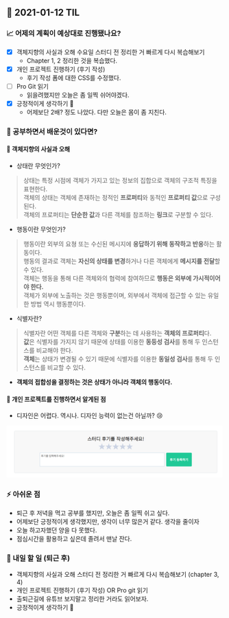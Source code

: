 ## 📆 2021-01-12 TIL

### 📈 어제의 계획이 예상대로 진행됐나요?
- [x] 객체지향의 사실과 오해 수요일 스터디 전 정리한 거 빠르게 다시 복습해보기
  - Chapter 1, 2 정리한 것을 복습했다.
- [x] 개인 프로젝트 진행하기 (후기 작성)
  - 후기 작성 폼에 대한 CSS를 수정했다.
- [ ] Pro Git 읽기
  - 읽을려했지만 오늘은 좀 일찍 쉬어야겠다.
- [x] 긍정적이게 생각하기 😤
  - 어제보단 2배? 정도 나았다. 다만 오늘은 몸이 좀 지친다.

### 🤔 공부하면서 배운것이 있다면?

#### 🎈 객체지향의 사실과 오해
- 상태란 무엇인가?

> 상태는 특정 시점에 객체가 가지고 있는 정보의 집합으로 객체의 구조적 특징을 표현한다.   
> 객체의 상태는 객체에 존재하는 정적인 **프로퍼티**와 동적인 **프로퍼티 값**으로 구성된다.   
> 객체의 프로퍼티는 **단순한 값**과 다른 객체를 참조하는 **링크**로 구분할 수 있다.   

-  행동이란 무엇인가?
> 행동이란 외부의 요쳥 또는 수신된 메시지에 **응답하기 위해 동작하고 반응**하는 활동이다.   
> 행동의 결과로 객체는 **자신의 상태를 변경**하거나 다른 객체에게 **메시지를 전달**할 수 있다.    
> 객체는 행동을 통해 다른 객체와의 협력에 참여하므로 **행동은 외부에 가시적이어야 한다.**   
> 객체가 외부에 노출하는 것은 행동뿐이며, 외부에서 객체에 접근할 수 있는 유일한 방법 역시 행동뿐이다.

- 식별자란?

> 식별자란 어떤 객체를 다른 객체와 **구분**하는 데 사용하는 **객체의 프로퍼티**다.   
> **값**은 식별자를 가지지 않기 때문에 상태를 이용한 **동등성 검사**를 통해 두 인스턴스를 비교해야 한다.   
> **객체**는 상태가 변경될 수 있기 때문에 식별자를 이용한 **동일성 검사**를 통해 두 인스턴스를 비교할 수 있다.   

- **객체의 접합성을 결정하는 것은 상태가 아니라 객체의 행동이다.**

#### 🎈 개인 프로젝트를 진행하면서 알게된 점
- 디자인은 어렵다. 역시나. 디자인 능력이 없는건 아닐까? 😢

![20210112-1](../image/20210112-1.PNG)

### ⚡ 아쉬운 점
- 퇴근 후 저녁을 먹고 공부를 했지만, 오늘은 좀 일찍 쉬고 싶다.
- 어제보단 긍정적이게 생각했지만, 생각이 너무 많은거 같다. 생각을 줄이자
- 오늘 하고자했던 양을 다 못했다.
- 점심시간을 활용하고 싶은데 졸려서 맨날 잔다.

### 🚀 내일 할 일 (퇴근 후)
- 객체지향의 사실과 오해 스터디 전 정리한 거 빠르게 다시 복습해보기 (chapter 3, 4)
- 개인 프로젝트 진행하기 (후기 작성) OR Pro git 읽기
- 출퇴근길에 유튜브 보지말고 정리한 거라도 읽어보자.
- 긍정적이게 생각하기 😤
